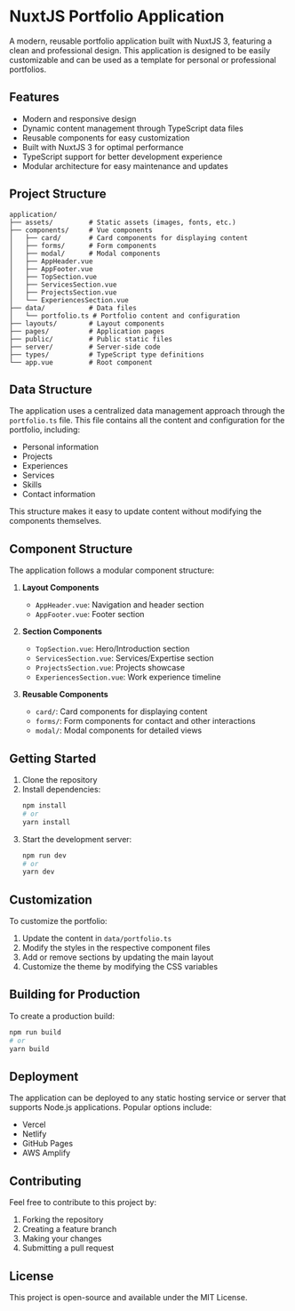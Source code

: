 # NuxtJS Portfolio Application

A modern, reusable portfolio application built with NuxtJS 3, featuring a clean and professional design. This application is designed to be easily customizable and can be used as a template for personal or professional portfolios.

## Features

- Modern and responsive design
- Dynamic content management through TypeScript data files
- Reusable components for easy customization
- Built with NuxtJS 3 for optimal performance
- TypeScript support for better development experience
- Modular architecture for easy maintenance and updates

## Project Structure

```
application/
├── assets/         # Static assets (images, fonts, etc.)
├── components/     # Vue components
│   ├── card/       # Card components for displaying content
│   ├── forms/      # Form components
│   ├── modal/      # Modal components
│   ├── AppHeader.vue
│   ├── AppFooter.vue
│   ├── TopSection.vue
│   ├── ServicesSection.vue
│   ├── ProjectsSection.vue
│   └── ExperiencesSection.vue
├── data/           # Data files
│   └── portfolio.ts # Portfolio content and configuration
├── layouts/        # Layout components
├── pages/          # Application pages
├── public/         # Public static files
├── server/         # Server-side code
├── types/          # TypeScript type definitions
└── app.vue         # Root component
```

## Data Structure

The application uses a centralized data management approach through the `portfolio.ts` file. This file contains all the content and configuration for the portfolio, including:

- Personal information
- Projects
- Experiences
- Services
- Skills
- Contact information

This structure makes it easy to update content without modifying the components themselves.

## Component Structure

The application follows a modular component structure:

1. **Layout Components**

   - `AppHeader.vue`: Navigation and header section
   - `AppFooter.vue`: Footer section

2. **Section Components**

   - `TopSection.vue`: Hero/Introduction section
   - `ServicesSection.vue`: Services/Expertise section
   - `ProjectsSection.vue`: Projects showcase
   - `ExperiencesSection.vue`: Work experience timeline

3. **Reusable Components**
   - `card/`: Card components for displaying content
   - `forms/`: Form components for contact and other interactions
   - `modal/`: Modal components for detailed views

## Getting Started

1. Clone the repository
2. Install dependencies:
   ```bash
   npm install
   # or
   yarn install
   ```
3. Start the development server:
   ```bash
   npm run dev
   # or
   yarn dev
   ```

## Customization

To customize the portfolio:

1. Update the content in `data/portfolio.ts`
2. Modify the styles in the respective component files
3. Add or remove sections by updating the main layout
4. Customize the theme by modifying the CSS variables

## Building for Production

To create a production build:

```bash
npm run build
# or
yarn build
```

## Deployment

The application can be deployed to any static hosting service or server that supports Node.js applications. Popular options include:

- Vercel
- Netlify
- GitHub Pages
- AWS Amplify

## Contributing

Feel free to contribute to this project by:

1. Forking the repository
2. Creating a feature branch
3. Making your changes
4. Submitting a pull request

## License

This project is open-source and available under the MIT License.
